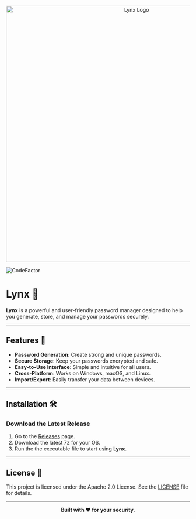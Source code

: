 <!-- Project Logo -->
<p align="center">
  <img src="https://github.com/worthyworm/Lynx/blob/b1dc2e1bf67933cccbfaedb035d978cd7eff321f/Images/Logo.png" alt="Lynx Logo" width="700">
</p>

![CodeFactor](https://www.codefactor.io/repository/github/worthyworm/lynx/badge)

# Lynx 🐾

**Lynx** is a powerful and user-friendly password manager designed to help you generate, store, and manage your passwords securely.

---

## Features 🌟

- **Password Generation**: Create strong and unique passwords.
- **Secure Storage**: Keep your passwords encrypted and safe.
- **Easy-to-Use Interface**: Simple and intuitive for all users.
- **Cross-Platform**: Works on Windows, macOS, and Linux.
- **Import/Export**: Easily transfer your data between devices.

---

## Installation 🛠️

### Download the Latest Release
1. Go to the [Releases](https://github.com/worthyworm/lynx/releases) page.
2. Download the latest 7z for your OS.
3. Run the the executable file to start using **Lynx**.

---

## License 📜

This project is licensed under the Apache 2.0 License. See the [LICENSE](https://github.com/worthyworm/Lynx/blob/0c54445a403e89ed52f071f363b33c7297d6fc9a/LICENSE) file for details.

---

<p align="center">
  <b>Built with ❤️ for your security.</b>
</p>
